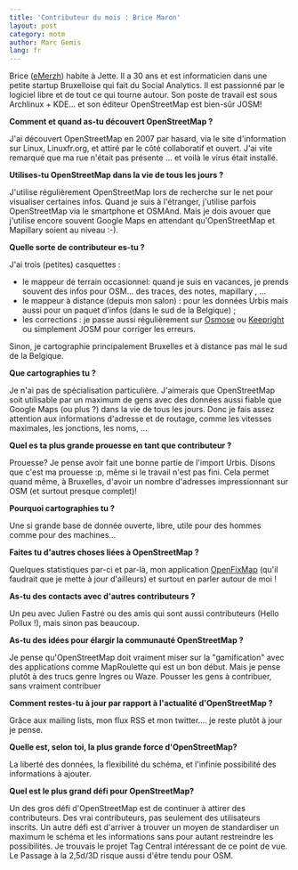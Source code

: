```yaml
---
title: 'Contributeur du mois : Brice Maron'
layout: post
category: motm
author: Marc Gemis
lang: fr
---
```


Brice ([eMerzh](http://www.openstreetmap.org/user/eMerzh)) habite à Jette. Il a 30 ans et est informaticien dans une petite startup Bruxelloise qui fait du Social Analytics. Il est passionné par le logiciel libre et de tout ce qui tourne autour. Son poste de travail est sous Archlinux + KDE... et son éditeur OpenStreetMap est bien-sûr JOSM!

**Comment et quand as-tu découvert OpenStreetMap ?**

J'ai découvert OpenStreetMap en 2007 par hasard, via le site d'information sur Linux, Linuxfr.org, et attiré par le côté collaboratif et ouvert. J'ai vite remarqué que ma rue n'était pas présente ... et voilà le virus était installé.

**Utilises-tu OpenStreetMap dans la vie de tous les jours ?**

J'utilise régulièrement OpenStreetMap lors de recherche sur le net pour visualiser certaines infos. Quand je suis à l'étranger, j'utilise parfois OpenStreetMap via le smartphone et OSMAnd. Mais je dois avouer que j'utilise encore souvent  Google Maps en attendant qu'OpenStreetMap et Mapillary soient au niveau :-).

**Quelle sorte de contributeur es-tu ?**

J'ai trois (petites) casquettes :

* le mappeur de terrain occasionnel: quand je suis en vacances, je prends  souvent des infos pour OSM... des traces, des notes,  mapillary , ...
* le mappeur à distance (depuis mon salon) : pour les données Urbis mais aussi pour un paquet d'infos (dans le sud de la Belgique) ;
* les corrections : je passe aussi régulièrement sur [Osmose](http://osmose.openstreetmap.fr/fr/)  ou [Keepright](http://wiki.openstreetmap.org/wiki/FR:Keep_Right) ou simplement JOSM pour corriger les erreurs.

Sinon, je cartographie principalement Bruxelles et à distance pas mal le sud de la Belgique.

**Que cartographies tu ?**

Je  n'ai pas de spécialisation particulière. J'aimerais que OpenStreetMap soit utilisable par un maximum de gens avec des données aussi fiable que  Google Maps  (ou plus ?)  dans la vie de tous les jours. Donc je fais assez attention aux informations d'adresse et de routage, comme les vitesses maximales, les jonctions, les noms, ...

**Quel es ta plus grande prouesse en tant que contributeur ?**

Prouesse? Je pense avoir fait une bonne partie de l'import Urbis. Disons que c'est ma prouesse :p, même si le travail n'est pas fini. Cela permet quand même, à Bruxelles, d'avoir un nombre  d'adresses impressionnant sur OSM (et surtout presque complet)!

**Pourquoi cartographies tu ?**

Une si grande base de donnée ouverte, libre, utile pour des hommes comme pour des machines... 

**Faites tu d'autres choses liées à OpenStreetMap ?**

Quelques statistiques par-ci et par-là, mon application [OpenFixMap](http://wiki.openstreetmap.org/wiki/OpenFixMap) (qu'il faudrait que je mette à jour d'ailleurs) et surtout en parler autour de moi !

**As-tu des contacts avec d'autres contributeurs ?**

Un peu avec Julien Fastré ou des amis qui sont aussi contributeurs (Hello Pollux !), mais sinon pas beaucoup.

**As-tu des idées pour élargir la communauté OpenStreetMap ?**

Je pense qu'OpenStreetMap doit vraiment miser sur la "gamification" avec des applications comme MapRoulette qui est un bon début. Mais je pense plutôt à des trucs genre Ingres ou Waze. Pousser les gens à contribuer, sans vraiment contribuer

**Comment restes-tu à jour par rapport à l'actualité d'OpenStreetMap ?**

Grâce aux mailing lists, mon flux RSS et mon twitter.... je reste plutôt à jour je pense.

**Quelle est, selon toi, la plus grande force d'OpenStreetMap?**

La liberté des données, la flexibilité du schéma, et l'infinie possibilité des informations à ajouter.

**Quel est le plus grand défi pour OpenStreetMap?**

Un des gros défi d'OpenStreetMap est de continuer à attirer des contributeurs. Des vrai contributeurs, pas seulement des utilisateurs inscrits. Un autre défi est d'arriver à trouver un moyen de  standardiser un maximum le schéma et les informations sans pour autant  restreindre les possibilités. Je trouvais le projet Tag Central intéressant de ce point de vue. Le Passage à la 2,5d/3D risque aussi d'être tendu pour OSM.
